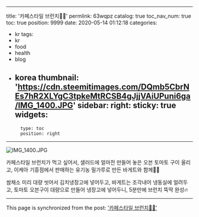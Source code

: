 
---
title: '카페스타일 브런치🥗🥖'
permlink: 63wqpz
catalog: true
toc_nav_num: true
toc: true
position: 9999
date: 2020-05-14 01:12:18
categories:
- kr
tags:
- kr
- food
- health
- blog
- korea
thumbnail: 'https://cdn.steemitimages.com/DQmb5CbrNEs7hR2XLYgC3tpkeMtRCSB4gJjjVAiUPuni6ga/IMG_1400.JPG'
sidebar:
    right:
        sticky: true
widgets:
    -
        type: toc
        position: right
---


![IMG_1400.JPG](https://cdn.steemitimages.com/DQmb5CbrNEs7hR2XLYgC3tpkeMtRCSB4gJjjVAiUPuni6ga/IMG_1400.JPG)


카페스타일 브런치가 먹고 싶어서, 샐러드에 얼마전 만들어 놓은 오븐 토마토 구이 올리고, 이케아 기흥점에서 판매하는 유기농 밀가루로 만든 바게트와 함께🥗🥖

쌈채소 미리 대량 씻어서 김치냉장고에 넣어두고,
바게트는 조각내어 냉동실에 얼려두고,
토마토 오븐구이 대량으로 만들어 냉장고에 넣어두니,
5분만에 브런치 뚝딱 완성🔥

- - -

This page is synchronized from the post: ['카페스타일 브런치🥗🥖'](https://steemit.com/@loveecho/63wqpz)
